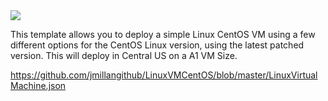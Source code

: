 <a href="https://portal.azure.com/#create/Microsoft.Template/uri/https%3A%2F%2Fraw.githubusercontent.com%2FLinuxVMCentOS%2Fblob%2Fmaster%2FLinuxVirtualMachine.json" target="_blank">
    <img src="http://azuredeploy.net/deploybutton.png"/>
</a>

This template allows you to deploy a simple Linux CentOS VM using a few different options for the CentOS Linux version, using the latest patched version. This will deploy in Central US on a A1 VM Size.


https://github.com/jmillangithub/LinuxVMCentOS/blob/master/LinuxVirtualMachine.json
